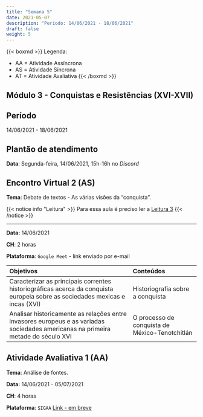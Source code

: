 ```yaml
---
title: "Semana 5"
date: 2021-05-07
description: "Período: 14/06/2021 - 18/06/2021"
draft: false
weight: 5
---
```


{{< boxmd >}}
Legenda: 
- AA = Atividade Assíncrona
- AS = Atividade Síncrona
- AT = Atividade Avaliativa
{{< /boxmd >}}

## Módulo 3 - Conquistas e Resistências (XVI-XVII)

## Período

14/06/2021 - 18/06/2021

## Plantão de atendimento

**Data**: Segunda-feira, 14/06/2021, 15h-16h no *Discord*

## Encontro Virtual 2 (AS)

**Tema**: Debate de textos - As várias visões da “conquista”.

{{< notice info "Leitura" >}}
Para essa aula é preciso ler a [Leitura 3](https://cclhm0057.netlify.app/semanal/sem3/#leitura-3-aa)
{{< /notice >}}

***

**Data:**  14/06/2021

**CH**: 2 horas

**Plataforma**: `Google Meet` - link enviado por e-mail

| Objetivos           | Conteúdos         |
|:--------------------|:------------------|
| Caracterizar as principais correntes historiográficas acerca da conquista europeia sobre as sociedades mexicas e incas (XVI) | Historiografia sobre a conquista |
| Analisar historicamente as relações entre invasores europeus e as variadas sociedades americanas na primeira metade do século XVI | O processo de conquista de México-Tenotchitlán |

## Atividade Avaliativa 1 (AA)

**Tema**: Análise de fontes.

**Data:**  14/06/2021 - 05/07/2021

**CH**: 4 horas

**Plataforma**: `SIGAA` [Link - em breve]()
